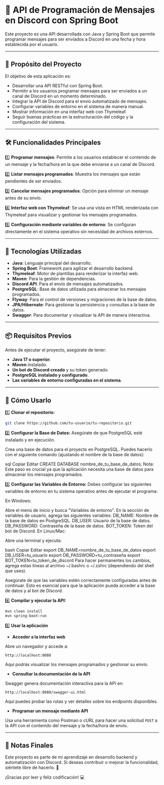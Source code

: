 # 📅 API de Programación de Mensajes en Discord con Spring Boot

Este proyecto es una API desarrollada con Java y Spring Boot que permite programar mensajes para ser enviados a Discord en una fecha y hora establecida por el usuario.

---

## 🎯 Propósito del Proyecto

El objetivo de esta aplicación es:

- Desarrollar una API RESTful con Spring Boot.
- Permitir a los usuarios programar mensajes para ser enviados a un canal de Discord en un momento determinado.
- Integrar la API de Discord para el envío automatizado de mensajes.
- Configurar variables de entorno en el sistema de manera manual.
- Mostrar información en una interfaz web con Thymeleaf.
- Seguir buenas prácticas en la estructuración del código y la configuración del sistema.

---

## 🛠️ Funcionalidades Principales

1️⃣ **Programar mensajes**: Permite a los usuarios establecer el contenido de un mensaje y la fecha/hora en la que debe enviarse a un canal de Discord.

2️⃣ **Listar mensajes programados**: Muestra los mensajes que están pendientes de ser enviados.

3️⃣ **Cancelar mensajes programados**: Opción para eliminar un mensaje antes de su envío.

4️⃣ **Interfaz web con Thymeleaf**: Se usa una vista en HTML renderizada con Thymeleaf para visualizar y gestionar los mensajes programados.

5️⃣ **Configuración mediante variables de entorno**: Se configuran directamente en el sistema operativo sin necesidad de archivos externos.

---

## 🧩 Tecnologías Utilizadas

- **Java**: Lenguaje principal del desarrollo.
- **Spring Boot**: Framework para agilizar el desarrollo backend.
- **Thymeleaf**: Motor de plantillas para renderizar la interfaz web.
- **Maven**: Para la gestión de dependencias.
- **Discord API**: Para el envío de mensajes automatizados.
- **PostgreSQL**: Base de datos utilizada para almacenar los mensajes programados.
- **Flyway**: Para el control de versiones y migraciones de la base de datos.
- **JPA/Hibernate**: Para gestionar la persistencia y consultas a la base de datos.
- **Swagger**: Para documentar y visualizar la API de manera interactiva.

---

## 📦 Requisitos Previos

Antes de ejecutar el proyecto, asegúrate de tener:

- **Java 17 o superior**.
- **Maven** instalado.
- **Un bot de Discord creado** y su token generado.
- **PostgreSQL instalado y configurado**.
- **Las variables de entorno configuradas en el sistema**.

---

## 🚀 Cómo Usarlo

1️⃣ **Clonar el repositorio:**

```bash
git clone https://github.com/tu-usuario/tu-repositorio.git
```

2️⃣ **Configurar la Base de Datos:**
Asegúrate de que PostgreSQL esté instalado y en ejecución.

Crea una base de datos para el proyecto en PostgreSQL. Puedes hacerlo con el siguiente comando (ajustando el nombre de la base de datos):

sql
Copiar
Editar
CREATE DATABASE nombre_de_tu_base_de_datos;
Nota: Este paso es crucial ya que la aplicación necesita una base de datos para almacenar los mensajes programados.

3️⃣ **Configurar las Variables de Entorno:**
Debes configurar las siguientes variables de entorno en tu sistema operativo antes de ejecutar el programa:

En Windows:

Abre el menú de inicio y busca "Variables de entorno".
En la sección de variables de usuario, agrega las siguientes variables:
DB_NAME: Nombre de la base de datos en PostgreSQL.
DB_USER: Usuario de la base de datos.
DB_PASSWORD: Contraseña de la base de datos.
BOT_TOKEN: Token del bot de Discord.
En Linux/Mac:

Abre una terminal y ejecuta:

bash
Copiar
Editar
export DB_NAME=nombre_de_tu_base_de_datos
export DB_USER=tu_usuario
export DB_PASSWORD=tu_contraseña
export BOT_TOKEN=tu_token_de_discord
Para hacer permanentes los cambios, agrega estas líneas al archivo ~/.bashrc o ~/.zshrc (dependiendo del shell que uses).

Asegúrate de que las variables estén correctamente configuradas antes de continuar. Esto es esencial para que la aplicación pueda acceder a la base de datos y al bot de Discord.



4️⃣ **Compilar y ejecutar la API:**

```bash
mvn clean install  
mvn spring-boot:run  
```

5️⃣ **Usar la aplicación**

- **Acceder a la interfaz web**

Abre un navegador y accede a:

```
http://localhost:8080
```

Aquí podrás visualizar los mensajes programados y gestionar su envío.

- **Consultar la documentación de la API**

Swagger genera documentación interactiva para la API en:

```
http://localhost:8080/swagger-ui.html
```

Aquí puedes probar las rutas y ver detalles sobre los endpoints disponibles.

- **Programar un mensaje mediante API**

Usa una herramienta como Postman o cURL para hacer una solicitud `POST` a la API con el contenido del mensaje y la fecha/hora de envío.

---

## 🎉 Notas Finales

Este proyecto es parte de mi aprendizaje en desarrollo backend y automatización con Discord. Si deseas contribuir o mejorar la funcionalidad, siéntete libre de hacerlo. 🚀

¡Gracias por leer y feliz codificación! 💻

